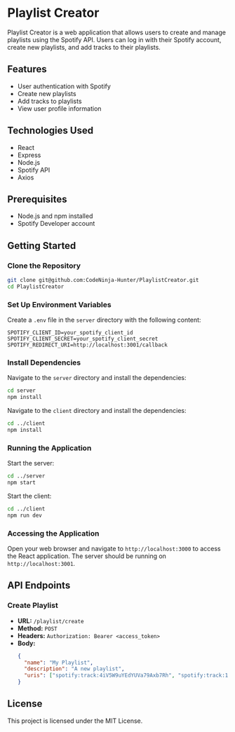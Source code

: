 # Playlist Creator 

Playlist Creator is a web application that allows users to create and manage playlists using the Spotify API. Users can log in with their Spotify account, create new playlists, and add tracks to their playlists.

## Features

- User authentication with Spotify
- Create new playlists
- Add tracks to playlists
- View user profile information

## Technologies Used

- React
- Express
- Node.js
- Spotify API
- Axios

## Prerequisites

- Node.js and npm installed
- Spotify Developer account

## Getting Started

### Clone the Repository

```sh 
git clone git@github.com:CodeNinja-Hunter/PlaylistCreator.git
cd PlaylistCreator 

```

### Set Up Environment Variables

Create a `.env` file in the `server` directory with the following content:

```properties
SPOTIFY_CLIENT_ID=your_spotify_client_id
SPOTIFY_CLIENT_SECRET=your_spotify_client_secret
SPOTIFY_REDIRECT_URI=http://localhost:3001/callback
```

### Install Dependencies

Navigate to the `server` directory and install the dependencies:

```sh
cd server
npm install
```

Navigate to the `client` directory and install the dependencies:

```sh
cd ../client
npm install
```

### Running the Application

Start the server:

```sh
cd ../server
npm start
```

Start the client:

```sh
cd ../client
npm run dev
```

### Accessing the Application

Open your web browser and navigate to `http://localhost:3000` to access the React application. The server should be running on `http://localhost:3001`.

## API Endpoints

### Create Playlist

- **URL:** `/playlist/create`
- **Method:** `POST`
- **Headers:** `Authorization: Bearer <access_token>`
- **Body:**
  ```json
  {
    "name": "My Playlist",
    "description": "A new playlist",
    "uris": ["spotify:track:4iV5W9uYEdYUVa79Axb7Rh", "spotify:track:1301WleyT98MSxVHPZCA6M"]
  }
  ```

## License

This project is licensed under the MIT License.
```

